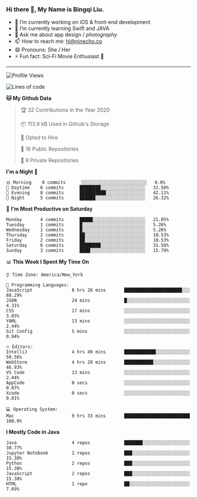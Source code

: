 ### Hi there 👋, My Name is Bingqi Liu.

- 🔭 I’m currently working on iOS & front-end development
- 🌱 I’m currently learning Swift and JAVA
- 💬 Ask me about app design / *photography*
- 📫 How to reach me: hi@ninecho.co
- 😄 Pronouns: She / Her
- ⚡ Fun fact: Sci-Fi Movie Enthusiast 🚀

---

<!--START_SECTION:waka-->
![Profile Views](http://img.shields.io/badge/Profile%20Views-110-blue)

![Lines of code](https://img.shields.io/badge/From%20Hello%20World%20I%27ve%20Written-824554%20lines%20of%20code-blue)

**🐱 My Github Data** 

> 🏆 32 Contributions in the Year 2020
 > 
> 📦 113.9 kB Used in Github's Storage 
 > 
> 💼 Opted to Hire
 > 
> 📜 16 Public Repositories
 > 
> 🔑 8 Private Repositories 

**I'm a Night 🦉** 

```text
🌞 Morning    0 commits      ░░░░░░░░░░░░░░░░░░░░░░░░░   0.0% 
🌆 Daytime    6 commits      ████████░░░░░░░░░░░░░░░░░   31.58% 
🌃 Evening    8 commits      ██████████░░░░░░░░░░░░░░░   42.11% 
🌙 Night      5 commits      ██████░░░░░░░░░░░░░░░░░░░   26.32%

```
📅 **I'm Most Productive on Saturday** 

```text
Monday       4 commits      █████░░░░░░░░░░░░░░░░░░░░   21.05% 
Tuesday      1 commits      █░░░░░░░░░░░░░░░░░░░░░░░░   5.26% 
Wednesday    1 commits      █░░░░░░░░░░░░░░░░░░░░░░░░   5.26% 
Thursday     2 commits      ██░░░░░░░░░░░░░░░░░░░░░░░   10.53% 
Friday       2 commits      ██░░░░░░░░░░░░░░░░░░░░░░░   10.53% 
Saturday     6 commits      ████████░░░░░░░░░░░░░░░░░   31.58% 
Sunday       3 commits      ████░░░░░░░░░░░░░░░░░░░░░   15.79%

```


📊 **This Week I Spent My Time On** 

```text
⌚︎ Time Zone: America/New_York

💬 Programming Languages: 
JavaScript               8 hrs 26 mins       ██████████████████████░░░   88.29% 
JSON                     24 mins             █░░░░░░░░░░░░░░░░░░░░░░░░   4.31% 
CSS                      17 mins             ░░░░░░░░░░░░░░░░░░░░░░░░░   3.03% 
YAML                     13 mins             ░░░░░░░░░░░░░░░░░░░░░░░░░   2.44% 
Git Config               5 mins              ░░░░░░░░░░░░░░░░░░░░░░░░░   0.94%

🔥 Editors: 
IntelliJ                 4 hrs 49 mins       ████████████░░░░░░░░░░░░░   50.56% 
WebStorm                 4 hrs 28 mins       ███████████░░░░░░░░░░░░░░   46.93% 
VS Code                  13 mins             ░░░░░░░░░░░░░░░░░░░░░░░░░   2.44% 
AppCode                  0 secs              ░░░░░░░░░░░░░░░░░░░░░░░░░   0.07% 
Xcode                    0 secs              ░░░░░░░░░░░░░░░░░░░░░░░░░   0.01%

💻 Operating System: 
Mac                      9 hrs 33 mins       █████████████████████████   100.0%

```

**I Mostly Code in Java** 

```text
Java                     4 repos             ███████░░░░░░░░░░░░░░░░░░   30.77% 
Jupyter Notebook         2 repos             ███░░░░░░░░░░░░░░░░░░░░░░   15.38% 
Python                   2 repos             ███░░░░░░░░░░░░░░░░░░░░░░   15.38% 
JavaScript               2 repos             ███░░░░░░░░░░░░░░░░░░░░░░   15.38% 
HTML                     1 repo              ██░░░░░░░░░░░░░░░░░░░░░░░   7.69%

```



<!--END_SECTION:waka-->
